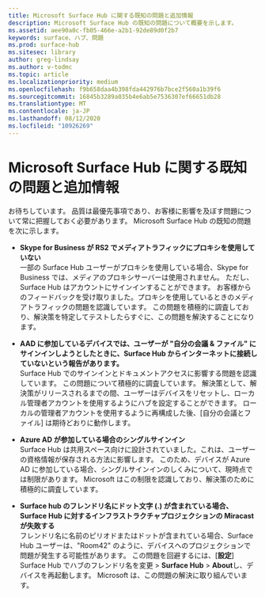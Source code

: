 ```yaml
---
title: Microsoft Surface Hub に関する既知の問題と追加情報
description: Microsoft Surface Hub の既知の問題について概要を示します。
ms.assetid: aee90a0c-fb05-466e-a2b1-92de89d0f2b7
keywords: surface、ハブ、問題
ms.prod: surface-hub
ms.sitesec: library
author: greg-lindsay
ms.author: v-todmc
ms.topic: article
ms.localizationpriority: medium
ms.openlocfilehash: f9b658daa4b398fda442976b7bce2f560a1b39f6
ms.sourcegitcommit: 16845b3289a035b4e6ab5e7536307ef66651db28
ms.translationtype: MT
ms.contentlocale: ja-JP
ms.lasthandoff: 08/12/2020
ms.locfileid: "10926269"
---
```

# Microsoft Surface Hub に関する既知の問題と追加情報

お待ちしています。 品質は最優先事項であり、お客様に影響を及ぼす問題について常に把握しておく必要があります。 Microsoft Surface Hub の既知の問題を次に示します。

- **Skype for Business が RS2 でメディアトラフィックにプロキシを使用していない**
<br/>一部の Surface Hub ユーザーがプロキシを使用している場合、Skype for Business では、メディアのプロキシサーバーは使用されません。 ただし、Surface Hub はアカウントにサインインすることができます。 お客様からのフィードバックを受け取りました。プロキシを使用しているときのメディアトラフィックの問題を認識しています。 この問題を積極的に調査しており、解決策を特定してテストしたらすぐに、この問題を解決することになります。 

- **AAD に参加しているデバイスでは、ユーザーが "自分の会議 & ファイル" にサインインしようとしたときに、Surface Hub からインターネットに接続していないという報告があります。**
<br/>Surface Hub でのサインインとドキュメントアクセスに影響する問題を認識しています。 この問題について積極的に調査しています。 解決策として、解決策がリリースされるまでの間、ユーザーはデバイスをリセットし、ローカル管理者アカウントを使用するようにハブを設定することができます。 ローカルの管理者アカウントを使用するように再構成した後、[自分の会議とファイル] は期待どおりに動作します。
- **Azure AD が参加している場合のシングルサインイン**
<br/>Surface Hub は共用スペース向けに設計されていました。これは、ユーザーの資格情報が保存される方法に影響します。 このため、デバイスが Azure AD に参加している場合、シングルサインインのしくみについて、現時点では制限があります。 Microsoft はこの制限を認識しており、解決策のために積極的に調査しています。
- **Surface hub のフレンドリ名にドット文字 (.) が含まれている場合、Surface Hub に対するインフラストラクチャプロジェクションの Miracast が失敗する**
<br/>フレンドリ名に名前のピリオドまたはドットが含まれている場合、Surface Hub ユーザーは、"Room42" のように、デバイスへのプロジェクションで問題が発生する可能性があります。 この問題を回避するには、[**設定**] Surface Hub でハブのフレンドリ名を変更  >  **Surface Hub**  >  **About**し、デバイスを再起動します。 Microsoft は、この問題の解決に取り組んでいます。